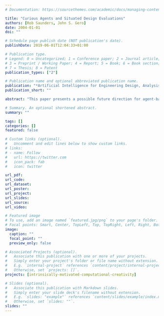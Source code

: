 ```yaml
---
# Documentation: https://sourcethemes.com/academic/docs/managing-content/

title: "Curious Agents and Situated Design Evaluations"
authors: [Rob Saunders, John S. Gero]
date: 2004-01-01
doi: ""

# Schedule page publish date (NOT publication's date).
publishDate: 2019-06-01T12:04:33+01:00

# Publication type.
# Legend: 0 = Uncategorized; 1 = Conference paper; 2 = Journal article;
# 3 = Preprint / Working Paper; 4 = Report; 5 = Book; 6 = Book section;
# 7 = Thesis; 8 = Patent
publication_types: ["2"]

# Publication name and optional abbreviated publication name.
publication: "*Artificial Intelligence for Engineering Design, Analysis and Manufacturing (AIEDAM)*, Special Issue, May 2004, Vol. 18, No. 2, pp. 153–161"
publication_short: ""

abstract: "This paper presents a possible future direction for agent-based simulation using complex agents that can learn from experience and report their individual evaluations. Adding learning to the agent model permits the simulation of potentially important agent behaviour such as curiosity. The agents can then report evaluations of a design that are situated in their individual experience. The paper describes the architecture of curious agents used in the situated evaluation of designs. It then describes an example of the application of such curious agents in the evaluation of the curating of an exhibition in an art gallery."

# Summary. An optional shortened abstract.
summary: ""

tags: []
categories: []
featured: false

# Custom links (optional).
#   Uncomment and edit lines below to show custom links.
# links:
# - name: Follow
#   url: https://twitter.com
#   icon_pack: fab
#   icon: twitter

url_pdf:
url_code:
url_dataset:
url_poster:
url_project:
url_slides:
url_source:
url_video:

# Featured image
# To use, add an image named `featured.jpg/png` to your page's folder. 
# Focal points: Smart, Center, TopLeft, Top, TopRight, Left, Right, BottomLeft, Bottom, BottomRight.
image:
  caption: ""
  focal_point: ""
  preview_only: false

# Associated Projects (optional).
#   Associate this publication with one or more of your projects.
#   Simply enter your project's folder or file name without extension.
#   E.g. `internal-project` references `content/project/internal-project/index.md`.
#   Otherwise, set `projects: []`.
projects: [intrinsically-motivated-computational-creativity]

# Slides (optional).
#   Associate this publication with Markdown slides.
#   Simply enter your slide deck's filename without extension.
#   E.g. `slides: "example"` references `content/slides/example/index.md`.
#   Otherwise, set `slides: ""`.
slides: ""
---
```

